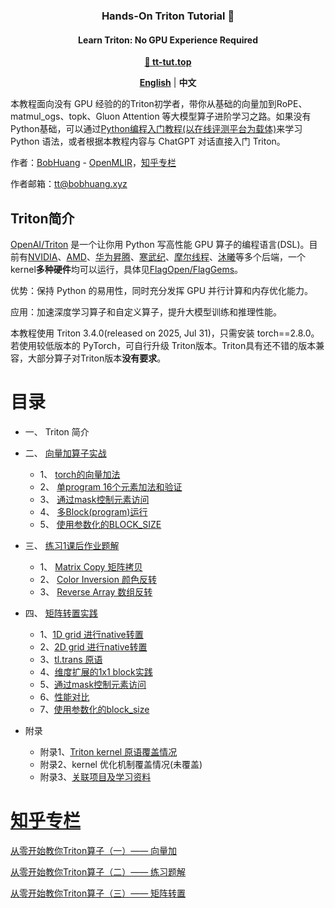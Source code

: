 <h3 align="center">
Hands-On Triton Tutorial 📖
</h3>

<h4 align="center">
Learn Triton: No GPU Experience Required
</h4>

<p align="center">
<a href="https://tt-tut.top"><b>🔗 tt-tut.top</b></a>
</p>

<p align="center">
<a href="README.en.md"><b>English</b></a> | <a><b>中文</b></a>
</p>

本教程面向没有 GPU 经验的的Triton初学者，带你从基础的向量加到RoPE、matmul_ogs、topk、Gluon Attention
等大模型算子进阶学习之路。如果没有Python基础，可以通过[Python编程入门教程(以在线评测平台为载体)](https://www.cnblogs.com/BobHuang/p/14341687.html)来学习 Python 语法，或者根据本教程内容与 ChatGPT 对话直接入门 Triton。

作者：[BobHuang](https://github.com/sBobHuang) - [OpenMLIR](https://mlir.top)，[知乎专栏](https://www.zhihu.com/column/c_1948447902964901167)

作者邮箱：tt@bobhuang.xyz

## Triton简介

[OpenAI/Triton](https://github.com/openai/triton) 是一个让你用 Python 写高性能 GPU 算子的编程语言(DSL)。目前有[NVIDIA](https://github.com/triton-lang/triton/tree/main/third_party/nvidia)、[AMD](https://github.com/triton-lang/triton/tree/main/third_party/amd)、[华为昇腾](https://github.com/Ascend/triton-ascend)、[寒武纪](https://github.com/FlagTree/flagtree/tree/main/third_party/cambricon)、[摩尔线程](https://github.com/FlagTree/flagtree/tree/main/third_party/mthreads)、[沐曦](https://github.com/FlagTree/flagtree/tree/main/third_party/metax)等多个后端，一个kernel**多种硬件**均可以运行，具体见[FlagOpen/FlagGems](https://github.com/FlagOpen/FlagGems)。

优势：保持 Python 的易用性，同时充分发挥 GPU 并行计算和内存优化能力。

应用：加速深度学习算子和自定义算子，提升大模型训练和推理性能。

本教程使用 Triton 3.4.0(released on 2025, Jul 31)，只需安装 torch==2.8.0。若使用较低版本的 PyTorch，可自行升级 Triton版本。Triton具有还不错的版本兼容，大部分算子对Triton版本**没有要求**。

# 目录

* 一、 Triton 简介
* 二、 [向量加算子实战](ex1-vector_add/blog.md)
  * 1、 [torch的向量加法](ex1-vector_add/blog.md#1torch的向量加法)
  * 2、 [单program 16个元素加法和验证](ex1-vector_add/blog.md#2单program-16个元素加法和验证)
  * 3、 [通过mask控制元素访问](ex1-vector_add/blog.md#3通过mask控制元素访问)
  * 4、 [多Block(program)运行](ex1-vector_add/blog.md#4多blockprogram运行)
  * 5、 [使用参数化的BLOCK_SIZE](ex1-vector_add/blog.md#5使用参数化的block_size)
* 三、 [练习1课后作业题解](ex1-vector_add/homework_solution.md)
  * 1、 [Matrix Copy 矩阵拷贝](ex1-vector_add/homework_solution.md#1matrix-copy)
  * 2、 [Color Inversion 颜色反转](ex1-vector_add/homework_solution.md#2color-inversion)
  * 3、 [Reverse Array 数组反转](ex1-vector_add/homework_solution.md#3reverse-array)
* 四、 [矩阵转置实践](ex2-matrix_transpose/blog.md)
  * 1、[1D grid 进行native转置](ex2-matrix_transpose/blog.md#11d-grid-进行native转置)
  * 2、[2D grid 进行native转置](ex2-matrix_transpose/blog.md#22d-grid-进行native转置)
  * 3、[tl.trans 原语](ex2-matrix_transpose/blog.md#3tltrans-原语)
  * 4、[维度扩展的1x1 block实践](ex2-matrix_transpose/blog.md#4维度扩展的1x1-block实践)
  * 5、[通过mask控制元素访问](ex2-matrix_transpose/blog.md#5通过mask控制元素访问)
  * 6、[性能对比](ex2-matrix_transpose/blog.md#6性能对比)
  * 7、[使用参数化的block_size](ex2-matrix_transpose/blog.md#7使用参数化的block_size)


* 附录
  * 附录1、[Triton kernel 原语覆盖情况](language_cover.md)
  * 附录2、kernel 优化机制覆盖情况(未覆盖)
  * 附录3、[关联项目及学习资料](other_repo.md)

# [知乎专栏](https://www.zhihu.com/column/c_1948447902964901167)

[从零开始教你Triton算子（一）—— 向量加](https://zhuanlan.zhihu.com/p/1945518475989713455)

[从零开始教你Triton算子（二）—— 练习题解](https://zhuanlan.zhihu.com/p/1946822570201580464)

[从零开始教你Triton算子（三）—— 矩阵转置](https://zhuanlan.zhihu.com/p/1947731427543189117)
